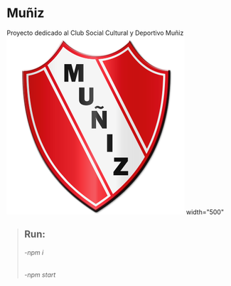 # Muñiz
Proyecto dedicado al Club Social Cultural y Deportivo Muñiz
![This is an image](https://github.com/SpaezToledo/Muniz/blob/main/public/img/Escudo.png) width="500" 


> ## Run:
> ###### -npm i
> ###### -npm start
